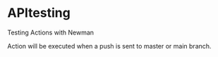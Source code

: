 # APItesting
Testing Actions with Newman

Action will be executed when a push is sent to master or main branch.